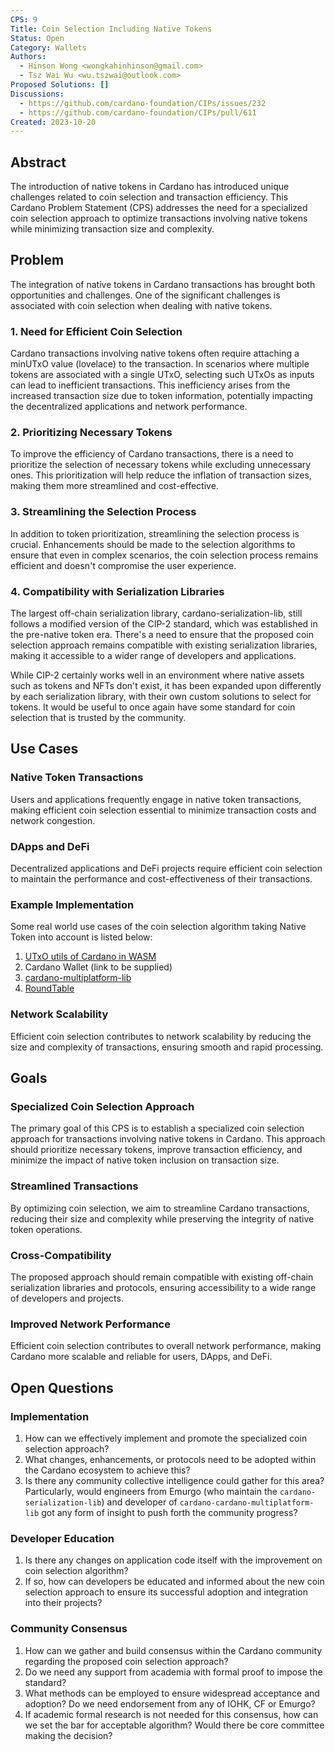 ```yaml
---
CPS: 9
Title: Coin Selection Including Native Tokens
Status: Open
Category: Wallets
Authors:
  - Hinson Wong <wongkahinhinson@gmail.com>
  - Tsz Wai Wu <wu.tszwai@outlook.com>
Proposed Solutions: []
Discussions:
  - https://github.com/cardano-foundation/CIPs/issues/232
  - https://github.com/cardano-foundation/CIPs/pull/611
Created: 2023-10-20
---
```


## Abstract

The introduction of native tokens in Cardano has introduced unique challenges related to coin selection and transaction efficiency. This Cardano Problem Statement (CPS) addresses the need for a specialized coin selection approach to optimize transactions involving native tokens while minimizing transaction size and complexity.

## Problem

The integration of native tokens in Cardano transactions has brought both opportunities and challenges. One of the significant challenges is associated with coin selection when dealing with native tokens.

### 1. Need for Efficient Coin Selection

Cardano transactions involving native tokens often require attaching a minUTxO value (lovelace) to the transaction. In scenarios where multiple tokens are associated with a single UTxO, selecting such UTxOs as inputs can lead to inefficient transactions. This inefficiency arises from the increased transaction size due to token information, potentially impacting the decentralized applications and network performance.

### 2. Prioritizing Necessary Tokens

To improve the efficiency of Cardano transactions, there is a need to prioritize the selection of necessary tokens while excluding unnecessary ones. This prioritization will help reduce the inflation of transaction sizes, making them more streamlined and cost-effective.

### 3. Streamlining the Selection Process

In addition to token prioritization, streamlining the selection process is crucial. Enhancements should be made to the selection algorithms to ensure that even in complex scenarios, the coin selection process remains efficient and doesn't compromise the user experience.

### 4. Compatibility with Serialization Libraries

The largest off-chain serialization library, cardano-serialization-lib, still follows a modified version of the CIP-2 standard, which was established in the pre-native token era. There's a need to ensure that the proposed coin selection approach remains compatible with existing serialization libraries, making it accessible to a wider range of developers and applications.

While CIP-2 certainly works well in an environment where native assets such as tokens and NFTs don't exist, it has been expanded upon differently by each serialization library, with their own custom solutions to select for tokens. It would be useful to once again have some standard for coin selection that is trusted by the community.

## Use Cases

### Native Token Transactions

Users and applications frequently engage in native token transactions, making efficient coin selection essential to minimize transaction costs and network congestion.

### DApps and DeFi

Decentralized applications and DeFi projects require efficient coin selection to maintain the performance and cost-effectiveness of their transactions.

### Example Implementation
Some real world use cases of the coin selection algorithm taking Native Token into account is listed below:
1. [UTxO utils of Cardano in WASM](https://www.npmjs.com/package/cardano-utxo-wasm)
2. Cardano Wallet (link to be supplied)
3. [cardano-multiplatform-lib](https://github.com/dcSpark/cardano-multiplatform-lib)
4. [RoundTable](https://github.com/ADAOcommunity/round-table)

### Network Scalability

Efficient coin selection contributes to network scalability by reducing the size and complexity of transactions, ensuring smooth and rapid processing.

## Goals

### Specialized Coin Selection Approach

The primary goal of this CPS is to establish a specialized coin selection approach for transactions involving native tokens in Cardano. This approach should prioritize necessary tokens, improve transaction efficiency, and minimize the impact of native token inclusion on transaction size.

### Streamlined Transactions

By optimizing coin selection, we aim to streamline Cardano transactions, reducing their size and complexity while preserving the integrity of native token operations.

### Cross-Compatibility

The proposed approach should remain compatible with existing off-chain serialization libraries and protocols, ensuring accessibility to a wide range of developers and projects.

### Improved Network Performance

Efficient coin selection contributes to overall network performance, making Cardano more scalable and reliable for users, DApps, and DeFi.

## Open Questions

### Implementation

1. How can we effectively implement and promote the specialized coin selection approach?
2. What changes, enhancements, or protocols need to be adopted within the Cardano ecosystem to achieve this?
3. Is there any community collective intelligence could gather for this area? Particularly, would engineers from Emurgo (who maintain the `cardano-serialization-lib`) and developer of `cardano-cardano-multiplatform-lib` got any form of insight to push forth the community progress?

### Developer Education

1. Is there any changes on application code itself with the improvement on coin selection algorithm?
2. If so, how can developers be educated and informed about the new coin selection approach to ensure its successful adoption and integration into their projects?

### Community Consensus

1. How can we gather and build consensus within the Cardano community regarding the proposed coin selection approach?
2. Do we need any support from academia with formal proof to impose the standard?
3. What methods can be employed to ensure widespread acceptance and adoption? Do we need endorsement from any of IOHK, CF or Emurgo?
4. If academic formal research is not needed for this consensus, how can we set the bar for acceptable algorithm? Would there be core committee making the decision?
